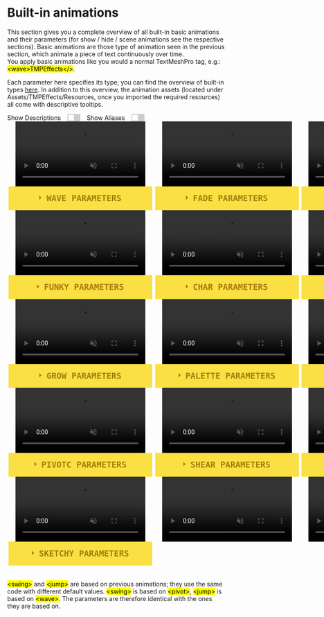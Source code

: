 <link rel="stylesheet" type="text/css" href="../styles.css">

# Built-in animations

This section gives you a complete overview of all built-in basic animations and their parameters (for show / hide / scene animations see the respective sections).
Basic animations are those type of animation seen in the previous section, which animate a piece of text continuously over time.  
You apply basic animations like you would a normal TextMeshPro tag, e.g.: <mark class="markstyle">&lt;wave&gt;TMPEffects&lt;/&gt;</mark>.  

Each parameter here specifies its type; you can find the overview of built-in types [here](parametertypes.md). In addition to this overview, the animation assets 
(located under Assets/TMPEffects/Resources, once you imported the required resources) all come with descriptive tooltips.

<style>
.switch {
  position: relative;
  display: inline-block;
  width: 30px;
  height: 17px;
  margin-left: 15px; 
  margin-right: 15px; 
}

/* Hide default HTML checkbox */
.switch input {
  opacity: 0;
  width: 0;
  height: 0;
}

/* The slider */
.slider {
  position: absolute;
  cursor: pointer;
  top: 0;
  left: 0;
  right: 0;
  bottom: 0;
  background-color: #ccc;
  -webkit-transition: .4s;
  transition: .4s;
}

.slider:before {
  position: absolute;
  content: "";
  height: 13px;
  width: 13px;
  left: 2px;
  bottom: 2px;
  background-color: white;
  -webkit-transition: .4s;
  transition: .4s;
}

input:checked + .slider {
  background-color: #2196F3;
}

input:focus + .slider {
  box-shadow: 0 0 1px #2196F3;
}

input:checked + .slider:before {
  -webkit-transform: translateX(13px);
  -ms-transform: translateX(13px);
  transform: translateX(13px);
}

/* Rounded sliders */
.slider.round {
  border-radius: 17px;
}

.slider.round:before {
  border-radius: 50%;
}

#toggleButton { 
  padding: 10px 20px; 
  font-size: 16px; 
  cursor: pointer; 
} 

#content { 
  margin-top: 20px; 
  font-size: 18px; 
  display: none; 
}

.anim-grid {
    display: grid;
    grid-template-columns: repeat(3, 1fr);
}

.centered-video {

}

.flex-row{
    display: flex;
    flex-direction: row;
    justify-content: space-evenly;
}

.flex-row > div {
    flex: 1;
}

.anim-container {
    margin-left: 1.2rem;
    margin-right: 1.2rem;
}

.wrap-collabsible {
  margin-bottom: 1.2rem 0;
  display: flex;
  justify-content: center;
  flex-direction: column;
  align-items: center;
  min-width: 100%;
}

input[type='checkbox'] {
  display: none;
}

.lbl-toggle {
  display: block;

  font-weight: bold;
  font-family: monospace;
  font-size: 1.2rem;
  text-transform: uppercase;
  text-align: center;

  padding: 1rem;

  color: #A77B0E;
  background: #FAE042;

  cursor: pointer;

  border-radius: 0px;
  transition: all 0.00s ease-out;

  user-select: none;
  width: 100%;
}

.lbl-toggle:hover {
  color: #7C5A0B;
}

.lbl-toggle::before {
  content: ' ';
  display: inline-block;

  border-top: 5px solid transparent;
  border-bottom: 5px solid transparent;
  border-left: 5px solid currentColor;
  vertical-align: middle;
  margin-right: .7rem;
  transform: translateY(-2px);

  transition: transform .0s ease-out;
}

.toggle:checked + .lbl-toggle::before {
  transform: rotate(90deg) translateX(-3px);
}

.collapsible-content {
  max-height: 0px;
  overflow: hidden;
  transition: max-height .00s ease-in-out;
  min-width: 100%;
}

.toggle:checked + .lbl-toggle + .collapsible-content {
  max-height: 100vh;
}

.toggle:checked + .lbl-toggle {
  border-bottom-right-radius: 0;
  border-bottom-left-radius: 0;
}

.collapsible-content .content-inner {
  background: rgba(250, 224, 66, .2);
  border-bottom: 1px solid rgba(250, 224, 66, .45);
  border-bottom-left-radius: 7px;
  border-bottom-right-radius: 7px;
  padding: .5rem 1rem;
  min-width: 100%;
}

.toggles {
  display: flex;
  align-items: center;
  flex-direction: row;
}

.alias {
  display: none;
}

.descr {
  display: none;
}
</style>

<div class="toggles">
  Show Descriptions <label class="switch">
    <input type="checkbox">
    <span class="slider" onclick="toggleVisibilityDescr()"></span>
  </label> Show Aliases <label class="switch">
    <input type="checkbox">
    <span class="slider" onclick="toggleVisibilityAlias()"></span>
  </label>
</div>

<script>
  function toggleVisibilityDescr() {
    const elements = document.querySelectorAll('.descr');
    elements.forEach(element => {
      const style = window.getComputedStyle(element);
      if (style.display === 'none') {
        element.style.display = 'block';
      } else {
        element.style.display = 'none';
      }
    });
  }

  function toggleVisibilityAlias() {
    const elements = document.querySelectorAll('.alias');
    elements.forEach(element => {
      const style = window.getComputedStyle(element);
      if (style.display === 'none') {
        element.style.display = 'block';
      } else {
        element.style.display = 'none';
      }
    });
  }
</script>


<div class="anim-grid">

<div class="anim-container">
<div class="wrap-collabsible">
<video style="min-width: 300px; max-width: 2000px; width:75%; height:auto;" src="../videos/previews/basic/wave.mp4" width="320" height="240" autoplay loop muted>
  Your browser does not support the video tag.
</video>

  <input id="collapsiblewave" class="toggle" type="checkbox">
  <label for="collapsiblewave" class="lbl-toggle">wave Parameters</label>
  <div class="collapsible-content">
    <div class="content-inner">
        <p>
        <ul>
            <li> Wave: see <a href="tmpanimator_animationutility_wave.html">Waves</a></li>
            <li> OffsetProvider: see <a href="offsetproviders.html">OffsetProviders</a></li>
        </ul>
        </p>
    </div>
  </div>
</div>
</div>

<div class="anim-container">
<div class="wrap-collabsible">
<video style="min-width: 300px; max-width: 2000px; width:75%; height:auto;" src="../videos/previews/basic/fade.mp4" width="320" height="240" autoplay loop muted>
  Your browser does not support the video tag.
</video>

  <input id="collapsiblefade" class="toggle" type="checkbox">
  <label for="collapsiblefade" class="lbl-toggle">Fade Parameters</label>
  <div class="collapsible-content">
    <div class="content-inner">
      <p>
        <ul>
            <li> Wave: see <a href="tmpanimator_animationutility_wave.html">Waves</a></li>
            <li> OffsetProvider: see <a href="offsetproviders.html">OffsetProviders</a></li>
            <li> MaxOpacity: <mark class="markstyle">float</mark>
            <div class="descr">The maximum opacity.</div>
            <div class="alias"><mark class="markstyle">maxopacity</mark>, <mark class="markstyle">maxop</mark>, <mark class="markstyle">max</mark></div></li>
            <li> FadeInAnchor: <mark class="markstyle">Vector3</mark>
            <div class="descr">The anchor used for fading in.</div>
            <div class="alias"><mark class="markstyle">fadeinanchor</mark>, <mark class="markstyle">fianchor</mark>, <mark class="markstyle">fianc</mark>, <mark class="markstyle">fia</mark></div></li>
            <li> FadeInDirection: <mark class="markstyle">Vector3</mark>
            <div class="descr">The direction used for fading in.</div>
            <div class="alias"><mark class="markstyle">fadeindirection</mark>, <mark class="markstyle">fidirection</mark>, <mark class="markstyle">fidir</mark>, <mark class="markstyle">fid</mark></div></li>
            <li> MinOpacity: <mark class="markstyle">float</mark>
            <div class="descr">The minimum opacity.</div>
            <div class="alias"><mark class="markstyle">minopacity</mark>, <mark class="markstyle">minop</mark>, <mark class="markstyle">min</mark></div></li>
            <li> FadeOutAnchor: <mark class="markstyle">Vector3</mark>
            <div class="descr">The anchor used for fading out.</div>
            <div class="alias"><mark class="markstyle">fadeoutanchor</mark>, <mark class="markstyle">foanchor</mark>, <mark class="markstyle">foanc</mark>, <mark class="markstyle">foa</mark></div></li>
            <li> FadeOutDirection: <mark class="markstyle">Vector3</mark>         
            <div class="descr">The direction used for fading out.</div>
            <div class="alias"><mark class="markstyle">fadeoutdirection</mark>, <mark class="markstyle">fodirection</mark>, <mark class="markstyle">fodir</mark>, <mark class="markstyle">fod</mark></div></li>  
        </ul>
      </p>
    </div>
  </div>
</div>
</div>

<div class="anim-container">
<div class="wrap-collabsible">
<video class="centered-video" style="min-width: 300px; max-width: 2000px; width:75%; height:auto;" src="../videos/previews/basic/pivot.mp4" width="320" height="240" autoplay loop muted>
  Your browser does not support the video tag.
</video>
  <input id="collapsiblepivot" class="toggle" type="checkbox">
  <label for="collapsiblepivot" class="lbl-toggle">Pivot Parameters</label>
  <div class="collapsible-content">
    <div class="content-inner">
      <p>
        <ul>
            <li> Wave: see <a href="tmpanimator_animationutility_wave.html">Waves</a></li>
            <li> OffsetProvider: see <a href="offsetproviders.html">OffsetProviders</a></li>
            <li> Pivot: <mark class="markstyle">TypedVector3</mark>
            <div class="descr">The pivot of the rotation.</div>
            <div class="alias"><mark class="markstyle">pivot</mark>, <mark class="markstyle">pv</mark>, <mark class="markstyle">p</mark></div></li>  
            <li> RotationAxis: <mark class="markstyle">Vector3</mark>
            <div class="descr">The axis to rotate around.</div>
            <div class="alias"><mark class="markstyle">rotationaxis</mark>, <mark class="markstyle">axis</mark>, <mark class="markstyle">a</mark></div></li>  
            <li> MaxAngleLimit: <mark class="markstyle">float</mark>
            <div class="descr">The maximum angle.</div>
            <div class="alias"><mark class="markstyle">maxangle</mark>, <mark class="markstyle">maxa</mark>, <mark class="markstyle">max</mark></div></li>  
            <li> MinAngleLimit: <mark class="markstyle">Vector3</mark>            
            <div class="descr">The minimum angle.</div>
            <div class="alias"><mark class="markstyle">minangle</mark>, <mark class="markstyle">mina</mark>, <mark class="markstyle">min</mark></div></li>  
        </ul>
      </p>
    </div>
  </div>
</div>
</div>


<div class="anim-container">
<div class="wrap-collabsible">
<video style="min-width: 300px; max-width: 2000px; width:75%; height:auto;" src="../videos/previews/basic/funky.mp4" width="320" height="240" autoplay loop muted>
  Your browser does not support the video tag.
</video>

  <input id="collapsiblefunky" class="toggle" type="checkbox">
  <label for="collapsiblefunky" class="lbl-toggle">funky Parameters</label>
  <div class="collapsible-content">
    <div class="content-inner">
        <p>
        <ul>
            <li> Speed: <mark class="markstyle">float</mark>
            <div class="descr">The speed at which the animation plays.</div>
            <div class="alias"><mark class="markstyle">speed</mark>, <mark class="markstyle">sp</mark>, <mark class="markstyle">s</mark></div></li>
            <li> SqueezeFactor: <mark class="markstyle">float</mark>
            <div class="descr">The percentage of its original size the text is squeezed to.</div>
            <div class="alias"><mark class="markstyle">squeezefactor</mark>, <mark class="markstyle">squeeze</mark>, <mark class="markstyle">sqz</mark></div></li>
            <li> Amplitude: <mark class="markstyle">float</mark>
            <div class="descr">The amplitude the text pushes to the left / right.</div>
            <div class="alias"><mark class="markstyle">amplitude</mark>, <mark class="markstyle">amp</mark></div></li>
            </ul>
        </p>
    </div>
  </div>
</div>
</div>

<div class="anim-container">
<div class="wrap-collabsible">
<video style="min-width: 300px; max-width: 2000px; width:75%; height:auto;" src="../videos/previews/basic/char.mp4" width="320" height="240" autoplay loop muted>
  Your browser does not support the video tag.
</video>

  <input id="collapsiblechar" class="toggle" type="checkbox">
  <label for="collapsiblechar" class="lbl-toggle">char Parameters</label>
  <div class="collapsible-content">
    <div class="content-inner">
      <p>
        <ul>
            <li> Characters: <mark class="markstyle">string</mark>
            <div class="descr">The pool of characters to change to.</div>
            <div class="alias"><mark class="markstyle">characters</mark>, <mark class="markstyle">chars</mark>, <mark class="markstyle">char</mark>, <mark class="markstyle">c</mark></div></li>
            <li> Probability: <mark class="markstyle">float</mark>
            <div class="descr">The probability to change to a character different from the original.</div>
            <div class="alias"><mark class="markstyle">probability</mark>, <mark class="markstyle">prob</mark>, <mark class="markstyle">p</mark></div></li>
            <li> MinWait: <mark class="markstyle">float</mark>
            <div class="descr">The minimum amount of time to wait once a character changed (or did not change).</div>
            <div class="alias"><mark class="markstyle">minwait</mark>, <mark class="markstyle">minw</mark>, <mark class="markstyle">min</mark></div></li>
            <li> MaxWait: <mark class="markstyle">float</mark>
            <div class="descr">The maximum amount of time to wait once a character changed (or did not change).</div>
            <div class="alias"><mark class="markstyle">maxwait</mark>, <mark class="markstyle">maxw</mark>, <mark class="markstyle">max</mark></div></li>
            <li> AutoCase: <mark class="markstyle">bool</mark>
            <div class="descr">Whether to ensure capitalized characters are only changed to other capitalized characters, and vice versa.</div>
            <div class="alias"><mark class="markstyle">autocase</mark>, <mark class="markstyle">case</mark></div></li>
        </ul>
      </p>
    </div>
  </div>
</div>
</div>

<div class="anim-container">
<div class="wrap-collabsible">
<video style="min-width: 300px; max-width: 2000px; width:75%; height:auto;" src="../videos/previews/basic/shake.mp4" width="320" height="240" autoplay loop muted>
  Your browser does not support the video tag.
</video>

  <input id="collapsibleshake" class="toggle" type="checkbox">
  <label for="collapsibleshake" class="lbl-toggle">shake Parameters</label>
  <div class="collapsible-content">
    <div class="content-inner">
      <p>
        <ul>
            <li> Uniform: <mark class="markstyle">bool</mark>
            <div class="descr">Whether to apply the shake uniformly across the text.</div>
            <div class="alias"><mark class="markstyle">uniform</mark>, <mark class="markstyle">uni</mark></div></li>
            <li> MaxXAmplitude: <mark class="markstyle">float</mark>
            <div class="descr">The maximum X amplitude of each shake.</div>
            <div class="alias"><mark class="markstyle">maxxamplitude</mark>, <mark class="markstyle">maxxamp</mark>, <mark class="markstyle">maxxa</mark>, <mark class="markstyle">maxx</mark></div></li>
            <li> MinXAmplitude: <mark class="markstyle">float</mark>
            <div class="descr">The minimum X amplitude of each shake.</div>
            <div class="descr"><mark class="markstyle">minxamplitude</mark>, <mark class="markstyle">minxamp</mark>, <mark class="markstyle">minxa</mark>, <mark class="markstyle">minx</mark></div></li>
            <li> MaxYAmplitude: <mark class="markstyle">float</mark>
            <div class="descr">The maximum Y amplitude of each shake.</div>
            <div class="alias"><mark class="markstyle">maxyamplitude</mark>, <mark class="markstyle">maxyamp</mark>, <mark class="markstyle">maxya</mark>, <mark class="markstyle">maxy</mark></div></li>
            <li> MinYAmplitude: <mark class="markstyle">float</mark>
            <div class="descr">The minimum Y amplitude of each shake.</div>
            <div class="alias"><mark class="markstyle">minyamplitude</mark>, <mark class="markstyle">minyamp</mark>, <mark class="markstyle">minya</mark>, <mark class="markstyle">miny</mark></div></li>
            <li> UniformWait: <mark class="markstyle">bool</mark>
            <div class="descr">Whether to use uniform wait time across the text. Ignored if uniform is true.</div>
            <div class="alias"><mark class="markstyle">uniformwait</mark>, <mark class="markstyle">uniwait</mark>, <mark class="markstyle">uniw</mark></div></li>
            <li> MaxWait: <mark class="markstyle">float</mark>
            <div class="descr">The minimum amount of time to wait after each shake.</div>
            <div class="alias"><mark class="markstyle">maxwait</mark>, <mark class="markstyle">maxw</mark></div></li>
            <li> MinWait: <mark class="markstyle">float</mark>
            <div class="descr">The maximum amount of time to wait after each shake.</div>
            <div class="alias"><mark class="markstyle">minwait</mark>, <mark class="markstyle">minw</mark></div></li>
        </ul>
      </p>
    </div>
  </div>
</div>
</div>

<div class="anim-container">
<div class="wrap-collabsible">
<video style="min-width: 300px; max-width: 2000px; width:75%; height:auto;" src="../videos/previews/basic/grow.mp4" width="320" height="240" autoplay loop muted>
  Your browser does not support the video tag.
</video>

  <input id="collapsiblegrow" class="toggle" type="checkbox">
  <label for="collapsiblegrow" class="lbl-toggle">grow Parameters</label>
  <div class="collapsible-content">
    <div class="content-inner">
        <p>
        <ul>
            <li> Wave: see <a href="tmpanimator_animationutility_wave.html">Waves</a></li>
            <li> OffsetProvider: see <a href="offsetproviders.html">OffsetProviders</a></li>
            <li> MaxScale: <mark class="markstyle">float</mark>
            <div class="descr">The maximum scale to grow to.</div>
            <div class="alias"><mark class="markstyle">maxscale</mark>, <mark class="markstyle">maxscl</mark>, <mark class="markstyle">max</mark></div</li>
            <li> MinScale: <mark class="markstyle">float</mark>
            <div class="descr">The minimum scale to shrink to.</div>
            <div class="alias"><mark class="markstyle">minscale</mark>, <mark class="markstyle">minscl</mark>, <mark class="markstyle">min</mark></div></li>
            </ul>
        </p>
    </div>
  </div>
</div>
</div>

<div class="anim-container">
<div class="wrap-collabsible">
<video style="min-width: 300px; max-width: 2000px; width:75%; height:auto;" src="../videos/previews/basic/palette.mp4" width="320" height="240" autoplay loop muted>
  Your browser does not support the video tag.
</video>

  <input id="collapsiblepalette" class="toggle" type="checkbox">
  <label for="collapsiblepalette" class="lbl-toggle">palette Parameters</label>
  <div class="collapsible-content">
    <div class="content-inner">
      <p>
        <ul>
            <li> Wave: see <a href="tmpanimator_animationutility_wave.html">Waves</a></li>
            <li> OffsetProvider: see <a href="offsetproviders.html">OffsetProviders</a></li>
            <li> Colors: <mark class="markstyle">Color[]</mark>
            <div class="descr">The colors to cycle through.</div>
            <div class="alias"><mark class="markstyle">colors</mark>, <mark class="markstyle">clrs</mark></div></li>
        </ul>
      </p>
    </div>
  </div>
</div>
</div>

<div class="anim-container">
<div class="wrap-collabsible">
<video style="min-width: 300px; max-width: 2000px; width:75%; height:auto;" src="../videos/previews/basic/spread.mp4" width="320" height="240" autoplay loop muted>
  Your browser does not support the video tag.
</video>

  <input id="collapsiblespread" class="toggle" type="checkbox">
  <label for="collapsiblespread" class="lbl-toggle">spread Parameters</label>
  <div class="collapsible-content">
    <div class="content-inner">
      <p>
        <ul>
            <li> Wave: see <a href="tmpanimator_animationutility_wave.html">Waves</a></li>
            <li> OffsetProvider: see <a href="offsetproviders.html">OffsetProviders</a></li>
            <li> GrowAnchor: <mark class="markstyle">TypedVector3</mark>
            <div class="descr">The anchor used for growing.</div>
            <div class="alias"><mark class="markstyle">growanchor</mark>, <mark class="markstyle">growanc</mark>, <mark class="markstyle">ganc</mark></div></li>
            <li> GrowDirection: <mark class="markstyle">Vector3</mark>
            <div class="descr">The direction used for growing.</div>
            <div class="alias"><mark class="markstyle">growdirection</mark>, <mark class="markstyle">growdir</mark>, <mark class="markstyle">gdir</mark></div></li>
            <li> ShrinkAnchor: <mark class="markstyle">TypedVector3</mark>
            <div class="descr">The anchor used for shrinking.</div>
            <div class="alias"><mark class="markstyle">shrinkanchor</mark>, <mark class="markstyle">shrinkanc</mark>, <mark class="markstyle">sanc</mark></div></li>
            <li> ShrinkDirection: <mark class="markstyle">Vector3</mark>
            <div class="descr">The direction used for shrinking.</div>
            <div class="alias"><mark class="markstyle">shrinkdirection</mark>, <mark class="markstyle">shrinkdir</mark>, <mark class="markstyle">sdir</mark></div></li>
            <li> MaxPercentage: <mark class="markstyle">float</mark>
            <div class="descr">The maximum percentage to spread to, at 1 being completely shown.</div>
            <div class="alias"><mark class="markstyle">maxpercentage</mark>, <mark class="markstyle">maxp</mark>, <mark class="markstyle">max</mark></div></li>
            <li> MinPercentage: <mark class="markstyle">float</mark>
            <div class="descr">The minimum percentage to unspread to, at 0 being completely hidden.</div>
            <div class="alias"><mark class="markstyle">minpercentage</mark>, <mark class="markstyle">minp</mark>, <mark class="markstyle">min</mark></div></li>
        </ul>
      </p>
    </div>
  </div>
</div>
</div>

<div class="anim-container">
<div class="wrap-collabsible">
<video style="min-width: 300px; max-width: 2000px; width:75%; height:auto;" src="../videos/previews/basic/pivotc.mp4" width="320" height="240" autoplay loop muted>
  Your browser does not support the video tag.
</video>

  <input id="collapsiblepivotc" class="toggle" type="checkbox">
  <label for="collapsiblepivotc" class="lbl-toggle">pivotc Parameters</label>
  <div class="collapsible-content">
    <div class="content-inner">
      <p>
      <ul>
          <li> Pivot: <mark class="markstyle">TypedVector3</mark>
          <div class="descr">The pivot position of the rotation.</div>  
          <div class="alias"><mark class="markstyle">pivot</mark>, <mark class="markstyle">pv</mark>, <mark class="markstyle">p</mark></div></li>
          <li> RotationAxis: <mark class="markstyle">Vector3</mark>
          <div class="descr">The axis to rotate around.</div>  
          <div class="alias"><mark class="markstyle">rotationaxis</mark>, <mark class="markstyle">axis</mark>, <mark class="markstyle">a</mark></div></li>
          <li> Speed: <mark class="markstyle">float</mark>
          <div class="descr">The speed of the rotation, in rotations per second.</div>  
          <div class="alias"><mark class="markstyle">speed</mark>, <mark class="markstyle">sp</mark>, <mark class="markstyle">s</mark></div></li>
          </ul>
      </p>
    </div>
  </div>
</div>
</div>

<div class="anim-container">
<div class="wrap-collabsible">
<video style="min-width: 300px; max-width: 2000px; width:75%; height:auto;" src="../videos/previews/basic/shear.mp4" width="320" height="240" autoplay loop muted>
  Your browser does not support the video tag.
</video>

  <input id="collapsibleshear" class="toggle" type="checkbox">
  <label for="collapsibleshear" class="lbl-toggle">shear Parameters</label>
  <div class="collapsible-content">
    <div class="content-inner">
      <p>
        <ul>
            <li> Wave: see <a href="tmpanimator_animationutility_wave.html">Waves</a></li>
            <li> OffsetProvider: see <a href="offsetproviders.html">OffsetProviders</a></li>
        </ul>
      </p>
    </div>
  </div>
</div>
</div>

<div class="anim-container">
<div class="wrap-collabsible">
<video style="min-width: 300px; max-width: 2000px; width:75%; height:auto;" src="../videos/previews/basic/dangle.mp4" width="320" height="240" autoplay loop muted>
  Your browser does not support the video tag.
</video>

  <input id="collapsibledangle" class="toggle" type="checkbox">
  <label for="collapsibledangle" class="lbl-toggle">dangle Parameters</label>
  <div class="collapsible-content">
    <div class="content-inner">
      <p>
        <ul>
            <li> Wave: see <a href="tmpanimator_animationutility_wave.html">Waves</a></li>
            <li> OffsetProvider: see <a href="offsetproviders.html">OffsetProviders</a></li>
        </ul>
      </p>
    </div>
  </div>
</div>
</div>

<div class="anim-container">
<div class="wrap-collabsible">
<video style="min-width: 300px; max-width: 2000px; width:75%; height:auto;" src="../videos/previews/basic/sketchy.mp4" width="320" height="240" autoplay loop muted>
  Your browser does not support the video tag.
</video>

  <input id="collapsiblesketchy" class="toggle" type="checkbox">
  <label for="collapsiblesketchy" class="lbl-toggle">sketchy Parameters</label>
  <div class="collapsible-content">
    <div class="content-inner">
      <p>
      <ul>
          <li> Delay: <mark class="markstyle">float</mark>
          <div class="descr">The delay between each change, in seconds.</div>  
          <div class="alias"><mark class="markstyle">delay</mark>, <mark class="markstyle">d</mark></div></li>
          <li> Min/MaxOffset: <mark class="markstyle">Vector3</mark>
          <div class="descr">The min/max offset from the original position.</div>  
          <div class="alias"><mark class="markstyle">minoffset / maxoffset</mark>, <mark class="markstyle">minoff / maxoff</mark></div></li>
          <li> Min/MaxRotation: <mark class="markstyle">Vector3</mark>
          <div class="descr">The min/max rotation.</div>  
          <div class="alias"><mark class="markstyle">minrotation / maxrotation</mark>, <mark class="markstyle">minrot / maxrot</mark></div></li>
          <li> Min/MaxScale: <mark class="markstyle">Vector3</mark>
          <div class="descr">The min/max scale.</div>  
          <div class="alias"><mark class="markstyle">minscale / maxscale</mark>, <mark class="markstyle">minscl / maxscl</mark></div></li>
          <li> Min/MaxColorShift: <mark class="markstyle">Vector3</mark>
          <div class="descr">The min/max color shift, as RGB values.</div>  
          <div class="alias"><mark class="markstyle">mincolorshift / maxcolorshift</mark>, <mark class="markstyle">minclrshift / maxclrshift</mark>, <mark class="markstyle">minclr / maxclr</mark></div></li>
          </ul>
      </p>
    </div>
  </div>
</div>
</div>


<div class="anim-container">
<div class="wrap-collabsible">
<video style="min-width: 300px; max-width: 2000px; width:75%; height:auto;" src="../videos/previews/basic/swing.mp4" width="320" height="240" autoplay loop muted>
  Your browser does not support the video tag.
</video>
</div>
</div>

<div class="anim-container">
<div class="wrap-collabsible">
<video style="min-width: 300px; max-width: 2000px; width:75%; height:auto;" src="../videos/previews/basic/jump.mp4" width="320" height="240" autoplay loop muted>
  Your browser does not support the video tag.
</video>
</div>
</div>
</div>
</div>
</div>


<br>
<br>
<mark class="markstyle">&lt;swing&gt;</mark> and <mark class="markstyle">&lt;jump&gt;</mark> are based on previous animations; they use the same code with different default values. <mark class="markstyle">&lt;swing&gt;</mark> is based on <mark class="markstyle">&lt;pivot&gt;</mark>, <mark class="markstyle">&lt;jump&gt;</mark> is based on <mark class="markstyle">&lt;wave&gt;</mark>. The parameters are therefore identical with the ones they are based on.

